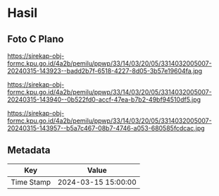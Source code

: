 # Hasil

## Foto C Plano

https://sirekap-obj-formc.kpu.go.id/4a2b/pemilu/ppwp/33/14/03/20/05/3314032005007-20240315-143923--badd2b7f-6518-4227-8d05-3b57e19604fa.jpg

https://sirekap-obj-formc.kpu.go.id/4a2b/pemilu/ppwp/33/14/03/20/05/3314032005007-20240315-143940--0b522fd0-accf-47ea-b7b2-49bf94510df5.jpg

https://sirekap-obj-formc.kpu.go.id/4a2b/pemilu/ppwp/33/14/03/20/05/3314032005007-20240315-143957--b5a7c467-08b7-4746-a053-680585fcdcac.jpg


## Metadata

| Key        | Value               |
| ---------- | ------------------- |
| Time Stamp | 2024-03-15 15:00:00 |



